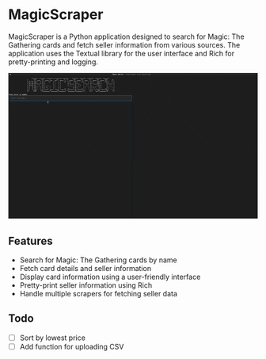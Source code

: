 # MagicScraper

MagicScraper is a Python application designed to search for Magic: The Gathering cards and fetch seller information from various sources. The application uses the Textual library for the user interface and Rich for pretty-printing and logging.

![sample](./sample.gif)
## Features

- Search for Magic: The Gathering cards by name
- Fetch card details and seller information
- Display card information using a user-friendly interface
- Pretty-print seller information using Rich
- Handle multiple scrapers for fetching seller data

## Todo

- [ ] Sort by lowest price
- [ ] Add function for uploading CSV  